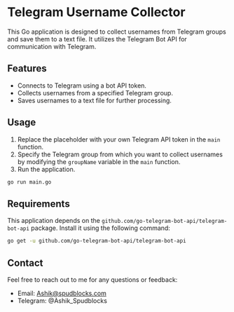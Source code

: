 # Telegram Username Collector

This Go application is designed to collect usernames from Telegram groups and save them to a text file. It utilizes the Telegram Bot API for communication with Telegram.

## Features

- Connects to Telegram using a bot API token.
- Collects usernames from a specified Telegram group.
- Saves usernames to a text file for further processing.

## Usage

1. Replace the placeholder with your own Telegram API token in the `main` function.
2. Specify the Telegram group from which you want to collect usernames by modifying the `groupName` variable in the `main` function.
3. Run the application.

```bash
go run main.go
```

## Requirements

This application depends on the `github.com/go-telegram-bot-api/telegram-bot-api` package. Install it using the following command:

```bash
go get -u github.com/go-telegram-bot-api/telegram-bot-api
```

## Contact

Feel free to reach out to me for any questions or feedback:

- Email: Ashik@spudblocks.com
- Telegram: @Ashik_Spudblocks
